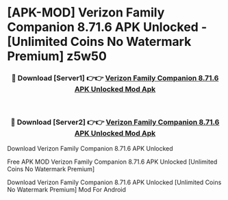 # [APK-MOD] Verizon Family Companion 8.71.6 APK Unlocked - [Unlimited Coins No Watermark Premium] z5w50



<div align="center">
<h3>🔴 Download [Server1] 👉👉 <a href="https://momento.my/?title=Verizon_Family_Companion_8.71.6_APK_Unlocked">Verizon Family Companion 8.71.6 APK Unlocked Mod Apk</a></h3><br>

<h3>🔴 Download [Server2] 👉👉 <a href="https://momento.my/?title=Verizon_Family_Companion_8.71.6_APK_Unlocked">Verizon Family Companion 8.71.6 APK Unlocked Mod Apk</a></h3>
</div>



Download Verizon Family Companion 8.71.6 APK Unlocked 

Free APK MOD Verizon Family Companion 8.71.6 APK Unlocked [Unlimited Coins No Watermark Premium]

Download Verizon Family Companion 8.71.6 APK Unlocked [Unlimited Coins No Watermark Premium] Mod For Android
